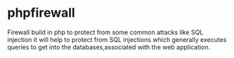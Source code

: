 # phpfirewall
Firewall build in php to protect from some common attacks like SQL injection 
it will help to protect from SQL injections which generally executes queries to get into the databases,associated with the web application.
